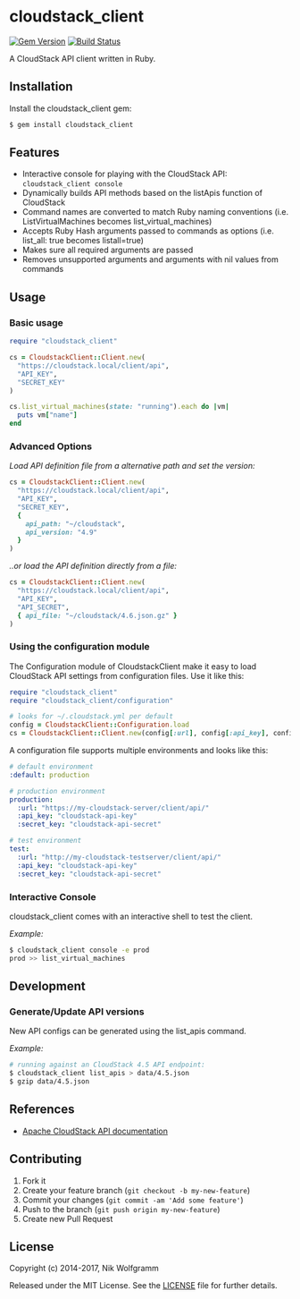 # cloudstack_client

[![Gem Version](https://badge.fury.io/rb/cloudstack_client.png)](http://badge.fury.io/rb/cloudstack_client)
 [![Build Status](https://travis-ci.com/niwo/cloudstack_client.svg?branch=master)](https://travis-ci.com/niwo/cloudstack_client)

A CloudStack API client written in Ruby.

## Installation

Install the cloudstack_client gem:

```bash
$ gem install cloudstack_client
```

## Features
  - Interactive console for playing with the CloudStack API: ```cloudstack_client console```
  - Dynamically builds API methods based on the listApis function of CloudStack
  - Command names are converted to match Ruby naming conventions (i.e. ListVirtualMachines becomes list_virtual_machines)
  - Accepts Ruby Hash arguments passed to commands as options (i.e. list_all: true becomes listall=true)
  - Makes sure all required arguments are passed
  - Removes unsupported arguments and arguments with nil values from commands

## Usage

### Basic usage

```ruby
require "cloudstack_client"

cs = CloudstackClient::Client.new(
  "https://cloudstack.local/client/api",
  "API_KEY",
  "SECRET_KEY"
)

cs.list_virtual_machines(state: "running").each do |vm|
  puts vm["name"]
end
```

### Advanced Options

*Load API definition file from a alternative path and set the version:*

```ruby
cs = CloudstackClient::Client.new(
  "https://cloudstack.local/client/api",
  "API_KEY",
  "SECRET_KEY",
  {
    api_path: "~/cloudstack",
    api_version: "4.9"
  }
)
```

*..or load the API definition directly from a file:*

```ruby
cs = CloudstackClient::Client.new(
  "https://cloudstack.local/client/api",
  "API_KEY",
  "API_SECRET",
  { api_file: "~/cloudstack/4.6.json.gz" }
)
```

### Using the configuration module

The Configuration module of CloudstackClient make it easy to load CloudStack API settings from configuration files.
Use it like this:

```ruby
require "cloudstack_client"
require "cloudstack_client/configuration"

# looks for ~/.cloudstack.yml per default
config = CloudstackClient::Configuration.load
cs = CloudstackClient::Client.new(config[:url], config[:api_key], config[:secret_key])
```

A configuration file supports multiple environments and looks like this:

```yaml
# default environment
:default: production

# production environment
production:
  :url: "https://my-cloudstack-server/client/api/"
  :api_key: "cloudstack-api-key"
  :secret_key: "cloudstack-api-secret"

# test environment
test:
  :url: "http://my-cloudstack-testserver/client/api/"
  :api_key: "cloudstack-api-key"
  :secret_key: "cloudstack-api-secret"
```

### Interactive Console

cloudstack_client comes with an interactive shell to test the client.

*Example:*

```bash
$ cloudstack_client console -e prod
prod >> list_virtual_machines
```

## Development

### Generate/Update API versions

New API configs can be generated using the list_apis command.

*Example:*

```bash
# running against an CloudStack 4.5 API endpoint:
$ cloudstack_client list_apis > data/4.5.json
$ gzip data/4.5.json
```

## References
- [Apache CloudStack API documentation](http://cloudstack.apache.org/docs/api/)

## Contributing

1. Fork it
2. Create your feature branch (`git checkout -b my-new-feature`)
3. Commit your changes (`git commit -am 'Add some feature'`)
4. Push to the branch (`git push origin my-new-feature`)
5. Create new Pull Request

## License

Copyright (c) 2014-2017, Nik Wolfgramm

Released under the MIT License. See the [LICENSE](https://raw.github.com/niwo/cloudstack_client/master/LICENSE.txt) file for further details.
